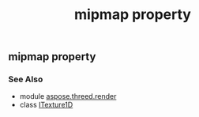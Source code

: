 ﻿---
title: mipmap property
second_title: Aspose.3D for Python via .NET API References
description: 
type: docs
weight: 100
url: /python-net/aspose.threed.render/itexture1d/mipmap/
is_root: false
---

## mipmap property


### See Also
* module [aspose.threed.render](../../)
* class [ITexture1D](/3d/python-net/aspose.threed.render/itexture1d)
